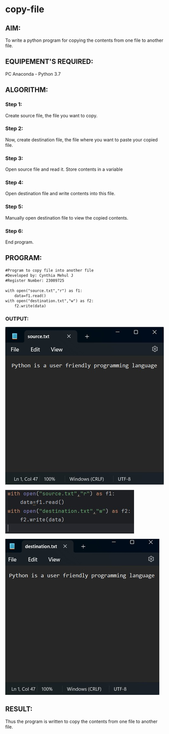 # copy-file
## AIM:
To write a python program for copying the contents from one file to another file.
## EQUIPEMENT'S REQUIRED: 
PC
Anaconda - Python 3.7
## ALGORITHM: 
### Step 1:
Create source file, the file you want to copy.

### Step 2: 
Now, create destination file, the file where you want to paste your copied file.
 
### Step 3: 
Open source file and read it. Store contents in a variable

### Step 4:  
Open destination file and write contents into this file. 

### Step 5: 
Manually open destination file to view the copied contents.

### Step 6: 
End program.

## PROGRAM:
```
#Program to copy file into another file
#Developed by: Cynthia Mehul J
#Register Number: 23009725

with open("source.txt","r") as f1:
    data=f1.read()
with open("destination.txt","w") as f2:
    f2.write(data)
```

### OUTPUT:
![label](/SourceFile.jpg)

![label](/Program.jpg)

![label](/DestinationFile.jpg)

## RESULT:
Thus the program is written to copy the contents from one file to another file.